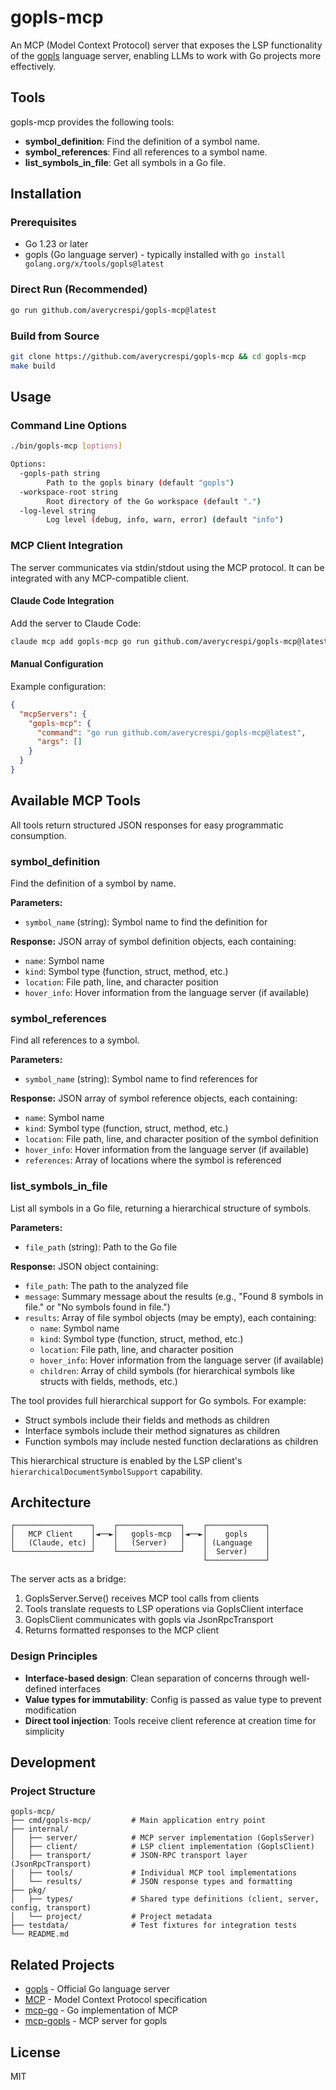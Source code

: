 # gopls-mcp

An MCP (Model Context Protocol) server that exposes the LSP functionality of the [gopls](https://pkg.go.dev/golang.org/x/tools/gopls) language server, enabling LLMs to work with Go projects more effectively.

## Tools

gopls-mcp provides the following tools:
- **symbol_definition**: Find the definition of a symbol name.
- **symbol_references**: Find all references to a symbol name.
- **list_symbols_in_file**: Get all symbols in a Go file.

## Installation

### Prerequisites
- Go 1.23 or later
- gopls (Go language server) - typically installed with `go install golang.org/x/tools/gopls@latest`

### Direct Run (Recommended)
```bash
go run github.com/averycrespi/gopls-mcp@latest
```

### Build from Source
```bash
git clone https://github.com/averycrespi/gopls-mcp && cd gopls-mcp
make build
```

## Usage

### Command Line Options
```bash
./bin/gopls-mcp [options]

Options:
  -gopls-path string
        Path to the gopls binary (default "gopls")
  -workspace-root string
        Root directory of the Go workspace (default ".")
  -log-level string
        Log level (debug, info, warn, error) (default "info")
```

### MCP Client Integration

The server communicates via stdin/stdout using the MCP protocol. It can be integrated with any MCP-compatible client.

#### Claude Code Integration

Add the server to Claude Code:
```bash
claude mcp add gopls-mcp go run github.com/averycrespi/gopls-mcp@latest
```

#### Manual Configuration

Example configuration:
```json
{
  "mcpServers": {
    "gopls-mcp": {
      "command": "go run github.com/averycrespi/gopls-mcp@latest",
      "args": []
    }
  }
}
```

## Available MCP Tools

All tools return structured JSON responses for easy programmatic consumption.

### symbol_definition
Find the definition of a symbol by name.

**Parameters:**
- `symbol_name` (string): Symbol name to find the definition for

**Response:** JSON array of symbol definition objects, each containing:
- `name`: Symbol name
- `kind`: Symbol type (function, struct, method, etc.)
- `location`: File path, line, and character position
- `hover_info`: Hover information from the language server (if available)

### symbol_references
Find all references to a symbol.

**Parameters:**
- `symbol_name` (string): Symbol name to find references for

**Response:** JSON array of symbol reference objects, each containing:
- `name`: Symbol name
- `kind`: Symbol type (function, struct, method, etc.)
- `location`: File path, line, and character position of the symbol definition
- `hover_info`: Hover information from the language server (if available)
- `references`: Array of locations where the symbol is referenced

### list_symbols_in_file
List all symbols in a Go file, returning a hierarchical structure of symbols.

**Parameters:**
- `file_path` (string): Path to the Go file

**Response:** JSON object containing:
- `file_path`: The path to the analyzed file
- `message`: Summary message about the results (e.g., "Found 8 symbols in file." or "No symbols found in file.")
- `results`: Array of file symbol objects (may be empty), each containing:
  - `name`: Symbol name
  - `kind`: Symbol type (function, struct, method, etc.)
  - `location`: File path, line, and character position
  - `hover_info`: Hover information from the language server (if available)
  - `children`: Array of child symbols (for hierarchical symbols like structs with fields, methods, etc.)

The tool provides full hierarchical support for Go symbols. For example:
- Struct symbols include their fields and methods as children
- Interface symbols include their method signatures as children
- Function symbols may include nested function declarations as children

This hierarchical structure is enabled by the LSP client's `hierarchicalDocumentSymbolSupport` capability.


## Architecture

```
┌─────────────────┐    ┌──────────────┐    ┌─────────────┐
│   MCP Client    │◄──►│   gopls-mcp  │◄──►│    gopls    │
│   (Claude, etc) │    │   (Server)   │    │ (Language   │
└─────────────────┘    └──────────────┘    │  Server)    │
                                           └─────────────┘
```

The server acts as a bridge:
1. GoplsServer.Serve() receives MCP tool calls from clients
2. Tools translate requests to LSP operations via GoplsClient interface
3. GoplsClient communicates with gopls via JsonRpcTransport
4. Returns formatted responses to the MCP client

### Design Principles
- **Interface-based design**: Clean separation of concerns through well-defined interfaces
- **Value types for immutability**: Config is passed as value type to prevent modification
- **Direct tool injection**: Tools receive client reference at creation time for simplicity

## Development

### Project Structure
```
gopls-mcp/
├── cmd/gopls-mcp/         # Main application entry point
├── internal/
│   ├── server/            # MCP server implementation (GoplsServer)
│   ├── client/            # LSP client implementation (GoplsClient)
│   ├── transport/         # JSON-RPC transport layer (JsonRpcTransport)
│   ├── tools/             # Individual MCP tool implementations
│   └── results/           # JSON response types and formatting
├── pkg/
│   ├── types/             # Shared type definitions (client, server, config, transport)
│   └── project/           # Project metadata
├── testdata/              # Test fixtures for integration tests
└── README.md
```

## Related Projects

- [gopls](https://github.com/golang/tools/tree/master/gopls) - Official Go language server
- [MCP](https://modelcontextprotocol.io/) - Model Context Protocol specification
- [mcp-go](https://github.com/mark3labs/mcp-go) - Go implementation of MCP
- [mcp-gopls](https://github.com/hloiseaufcms/mcp-gopls) - MCP server for gopls

## License

MIT
